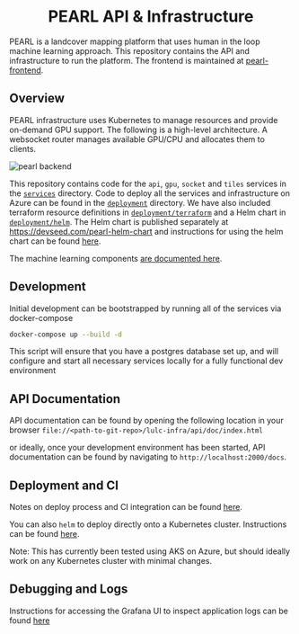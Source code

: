 <h1 align=center>PEARL API & Infrastructure</h1>

PEARL is a landcover mapping platform that uses human in the loop machine learning approach. This repository contains the API and infrastructure to run the platform. The frontend is maintained at [pearl-frontend](https://github.com/developmentseed/pearl-frontend/).

## Overview

PEARL infrastructure uses Kubernetes to manage resources and provide on-demand GPU support. The following is a high-level architecture. A websocket router manages available GPU/CPU and allocates them to clients.

![pearl backend](https://user-images.githubusercontent.com/371666/154953888-3410f5de-7355-4d9f-ac8a-ca42f9879496.jpg)

This repository contains code for the `api`, `gpu`, `socket` and `tiles` services in the [`services`](services/) directory. Code to deploy all the services and infrastructure on Azure can be found in the [`deployment`](deployment/) directory. We have also included terraform resource definitions in [`deployment/terraform`](deployment/terraform) and a Helm chart in [`deployment/helm`](deployment/helm/). The Helm chart is published separately at https://devseed.com/pearl-helm-chart and instructions for using the helm chart can be found [here](deployment/helm/pearl-helm/README.md).

The machine learning components [are documented here](docs/ml.md).
## Development

Initial development can be bootstrapped by running all of the services via docker-compose

```sh
docker-compose up --build -d
```

This script will ensure that you have a postgres database set up, and will configure and
start all necessary services locally for a fully functional dev environment

## API Documentation

API documentation can be found by opening the following location in your browser `file://<path-to-git-repo>/lulc-infra/api/doc/index.html`

or ideally, once your development environment has been started, API documentation can be found
by navigating to `http://localhost:2000/docs`.

## Deployment and CI

Notes on deploy process and CI integration can be found [here](docs/deploy.md).

You can also `helm` to deploy directly onto a Kubernetes cluster. Instructions can be found [here](deployment/helm/pearl-helm/).

Note: This has currently been tested using AKS on Azure, but should ideally work on any Kubernetes cluster with minimal changes.

## Debugging and Logs

Instructions for accessing the Grafana UI to inspect application logs can be found [here](docs/logs.md)
